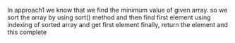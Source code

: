 In approach1 
we know that we find the minimum value of given array.
so we sort the array by using sort() method and then find first element using indexing of sorted array and get first element 
finally, return the element and this complete
